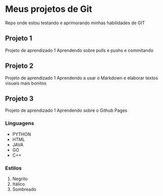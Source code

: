 # Meus projetos de Git

Repo onde estou testando e aprimorando minhas habilidades de GIT

## Projeto 1

Projeto de aprendizado 1
  Aprendendo sobre pulls e pushs e commitando

## Projeto 2

Projeto de aprendizado 1
  Aprendendo a usar o Markdown e elaborar textos visuais mais bonitos

## Projeto 3

Projeto de aprendizado 1
  Aprendendo sobre o Github Pages

### Linguagens 

* PYTHON
* HTML
* JAVA
* GO
* C++

### Estilos

1. Negrito
2. Itálico
3. Sombreado